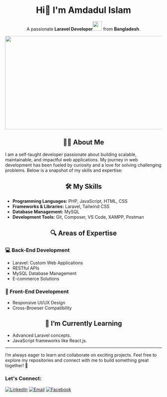 <div align="center">
  
# Hi👋 I'm Amdadul Islam
A passionate **Laravel Developer**<img src="https://media.giphy.com/media/WUlplcMpOCEmTGBtBW/giphy.gif" width="30"> from **Bangladesh**. 
</div>
<div align="center">
  <img src="https://media.giphy.com/media/dWesBcTLavkZuG35MI/giphy.gif" width="600" height="300"/>
</div>

<div align="center">
  
## :man_technologist: About Me

</div>

I am a self-taught developer passionate about building scalable, maintainable, and impactful web applications. My journey in web development has been fueled by curiosity and a love for solving challenging problems. Below is a snapshot of my skills and expertise:

<div align="center">
  
## 🛠️ My Skills

</div>

- **Programming Languages:** PHP, JavaScript, HTML, CSS
- **Frameworks & Libraries:** Laravel, Tailwind CSS
- **Database Management:** MySQL
- **Development Tools:** Git, Composer, VS Code, XAMPP, Postman

<div align="center">
  
## 🔍 Areas of Expertise

</div>

### 💻 Back-End Development
- Laravel: Custom Web Applications
- RESTful APIs
- MySQL Database Management
- E-commerce Solutions

### 🎨 Front-End Development
- Responsive UI/UX Design
- Cross-Browser Compatibility

<div align="center">
  
## 🌱 I’m Currently Learning

</div>

- Advanced Laravel concepts.
- JavaScript frameworks like React.js.

---
I’m always eager to learn and collaborate on exciting projects. Feel free to explore my repositories and connect with me to build something great together! 🚀

### Let's Connect:   
[![LinkedIn](https://img.shields.io/badge/LinkedIn-connect-blue)](https://www.linkedin.com/in/amdadul-islam-bd/)  [![Email](https://img.shields.io/badge/Email-contact-blue)](mailto:emdadctg92@gmail.com) [![Facebook](https://img.shields.io/badge/Facebook-connect-blue)](https://www.facebook.com/eialam/)
